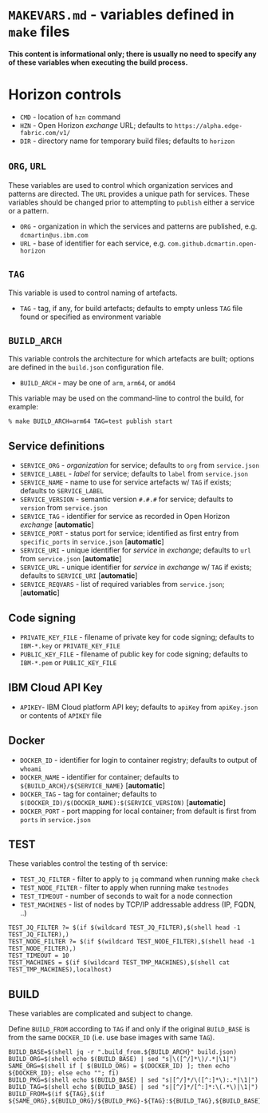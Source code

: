 # `MAKEVARS.md` - variables defined in `make` files

**This content is informational only; there is usually no need to specify any of these variables when executing the build process.**

# Horizon controls

+ `CMD` - location of `hzn` command
+ `HZN` - Open Horizon _exchange_ URL; defaults to  `https://alpha.edge-fabric.com/v1/`
+ `DIR` - directory name for temporary build files; defaults to `horizon`

## `ORG`, `URL`
These variables are used to control which organization services and patterns are directed.  The `URL` provides a unique path for services.  These variables should be changed prior to attempting to `publish` either a service or a pattern.

+ `ORG` - organization in which the services and patterns are published, e.g. `dcmartin@us.ibm.com`
+ `URL` - base of identifier for each service, e.g. `com.github.dcmartin.open-horizon`

## `TAG`
This variable is used to control naming of artefacts.

+ `TAG` - tag, if any, for build artefacts; defaults to empty unless `TAG` file found or specified as environment variable

## `BUILD_ARCH`
This variable controls the architecture for which artefacts are built; options are defined in the `build.json` configuration file.

+ `BUILD_ARCH` -  may be one of `arm`, `arm64`, or `amd64`

This variable may be used on the command-line to control the build, for example:

```
% make BUILD_ARCH=arm64 TAG=test publish start
```

## Service definitions

+ `SERVICE_ORG` - _organization_ for service; defaults to `org` from `service.json`
+ `SERVICE_LABEL` - _label_ for service; defaults to `label` from `service.json`
+ `SERVICE_NAME` - name to use for service artefacts w/ `TAG` if exists; defaults to `SERVICE_LABEL`
+ `SERVICE_VERSION` - semantic version `#.#.#` for service; defaults to `version` from `service.json`
+ `SERVICE_TAG` - identifier for service as recorded in Open Horizon _exchange_ [**automatic**]
+ `SERVICE_PORT` - status port for service; identified as first entry from `specific_ports` in `service.json` [**automatic**]
+ `SERVICE_URI` - unique identifier for _service_ in _exchange_; defaults to `url` from `service.json` [**automatic**]
+ `SERVICE_URL` - unique identifier for _service_ in _exchange_ w/ `TAG` if exists; defaults to `SERVICE_URI` [**automatic**]
+ `SERVICE_REQVARS` - list of required variables from `service.json`; [**automatic**]

## Code signing

+ `PRIVATE_KEY_FILE` - filename of private key for code signing; defaults to `IBM-*.key` or `PRIVATE_KEY_FILE`
+ `PUBLIC_KEY_FILE` - filename of public key for code signing; defaults to `IBM-*.pem` or `PUBLIC_KEY_FILE`

## IBM Cloud API Key

+ `APIKEY`- IBM Cloud platform API key; defaults to `apiKey` from `apiKey.json` or contents of `APIKEY` file

## Docker

+ `DOCKER_ID` - identifier for login to container registry; defaults to output of `whoami`
+ `DOCKER_NAME` - identifier for container; defaults to `${BUILD_ARCH}/${SERVICE_NAME}` [**automatic**]
+ `DOCKER_TAG` - tag for container; defaults to `$(DOCKER_ID)/$(DOCKER_NAME):$(SERVICE_VERSION)` [**automatic**]
+ `DOCKER_PORT` - port mapping for local container; from default is first from `ports` in `service.json`

## TEST

These variables control the testing of th service:

+ `TEST_JQ_FILTER` - filter to apply to `jq` command when running make `check`
+ `TEST_NODE_FILTER` - filter to apply when running make `testnodes`
+ `TEST_TIMEOUT` - number of seconds to wait for a node connection
+ `TEST_MACHINES` - list of nodes by TCP/IP addressable address (IP, FQDN, ..)

```
TEST_JQ_FILTER ?= $(if $(wildcard TEST_JQ_FILTER),$(shell head -1 TEST_JQ_FILTER),)
TEST_NODE_FILTER ?= $(if $(wildcard TEST_NODE_FILTER),$(shell head -1 TEST_NODE_FILTER),)
TEST_TIMEOUT = 10
TEST_MACHINES = $(if $(wildcard TEST_TMP_MACHINES),$(shell cat TEST_TMP_MACHINES),localhost)
```

## BUILD

These variables are complicated and subject to change.

Define `BUILD_FROM` according to `TAG` if and only if the original `BUILD_BASE` is from the same `DOCKER_ID` (i.e. use base images with same `TAG`).

```
BUILD_BASE=$(shell jq -r ".build_from.${BUILD_ARCH}" build.json)
BUILD_ORG=$(shell echo $(BUILD_BASE) | sed "s|\([^/]*\)/.*|\1|")
SAME_ORG=$(shell if [ $(BUILD_ORG) = $(DOCKER_ID) ]; then echo ${DOCKER_ID}; else echo ""; fi)
BUILD_PKG=$(shell echo $(BUILD_BASE) | sed "s|[^/]*/\([^:]*\):.*|\1|")
BUILD_TAG=$(shell echo $(BUILD_BASE) | sed "s|[^/]*/[^:]*:\(.*\)|\1|")
BUILD_FROM=$(if ${TAG},$(if ${SAME_ORG},${BUILD_ORG}/${BUILD_PKG}-${TAG}:${BUILD_TAG},${BUILD_BASE}),${BUILD_BASE})
```
